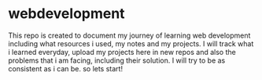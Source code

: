 # webdevelopment
This repo is created to document my journey of learning web development including what resources i used, my notes and my projects.
I will track what i learned everyday, upload my projects here in new repos and also the problems that i am facing, including their solution. I will try to be as consistent as i can be. 
so lets start! 
